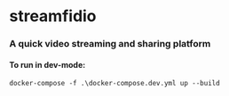 # streamfidio

### A quick video streaming and sharing platform

#### To run in dev-mode:
```docker 
docker-compose -f .\docker-compose.dev.yml up --build 
```